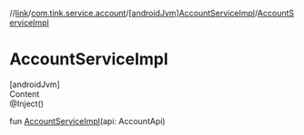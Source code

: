//[link](../../index.md)/[com.tink.service.account](../index.md)/[[androidJvm]AccountServiceImpl](index.md)/[AccountServiceImpl](-account-service-impl.md)



# AccountServiceImpl  
[androidJvm]  
Content  
@Inject()  
  
fun [AccountServiceImpl](-account-service-impl.md)(api: AccountApi)  



